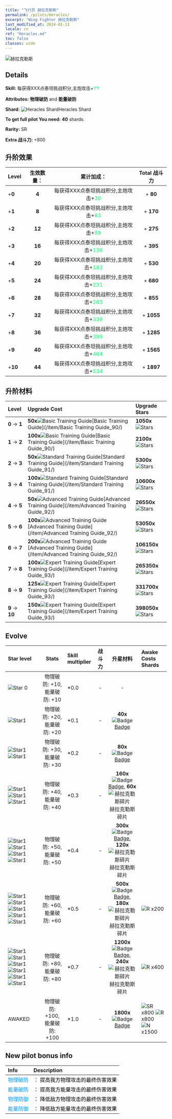 ```yaml
---
title: "飞行员 赫拉克勒斯"
permalink: /pilots/Heracles/
excerpt: "Wing Fighter 赫拉克勒斯"
last_modified_at: 2024-01-13
locale: cn
ref: "Heracles.md"
toc: false
classes: wide
---
```



 ![赫拉克勒斯](/images/pilots/aviator_piece_5013.png)

## Details

 **Skill:** 每获得XXX点泰坦挑战积分,主炮攻击+<span style="color: #03ff6b">YY</span><br/><span style="color: #000000;"></span> 

 **Attributes:** **物理破防** and **能量破防**

 **Shard:** ![Heracles Shard](/images/pilots/Heracles_Shard_p.png)Heracles Shard 

 **To get full pilot You need:** **40** shards 

 **Rarity:** SR 

 **Extra 战斗力:** +800 



## 升阶效果

  |  Level | 生效数量： |     累计加成：    | Total 战斗力 |
  |:----|:-----:|:-------------------:|:-------:|
  | +**0**  | **4**  | 每获得XXX点泰坦挑战积分,主炮攻击+<span style="color: #03ff6b">30</span><br/><span style="color: #000000;"></span>  | + **80** |
  | +**1**  | **8**  | 每获得XXX点泰坦挑战积分,主炮攻击+<span style="color: #03ff6b">63</span><br/><span style="color: #000000;"></span>  | + **170** |
  | +**2**  | **12**  | 每获得XXX点泰坦挑战积分,主炮攻击+<span style="color: #03ff6b">99</span><br/><span style="color: #000000;"></span>  | + **275** |
  | +**3**  | **16**  | 每获得XXX点泰坦挑战积分,主炮攻击+<span style="color: #03ff6b">139</span><br/><span style="color: #000000;"></span>  | + **395** |
  | +**4**  | **20**  | 每获得XXX点泰坦挑战积分,主炮攻击+<span style="color: #03ff6b">183</span><br/><span style="color: #000000;"></span>  | + **530** |
  | +**5**  | **24**  | 每获得XXX点泰坦挑战积分,主炮攻击+<span style="color: #03ff6b">231</span><br/><span style="color: #000000;"></span>  | + **680** |
  | +**6**  | **28**  | 每获得XXX点泰坦挑战积分,主炮攻击+<span style="color: #03ff6b">283</span><br/><span style="color: #000000;"></span>  | + **855** |
  | +**7**  | **32**  | 每获得XXX点泰坦挑战积分,主炮攻击+<span style="color: #03ff6b">339</span><br/><span style="color: #000000;"></span>  | + **1055** |
  | +**8**  | **36**  | 每获得XXX点泰坦挑战积分,主炮攻击+<span style="color: #03ff6b">399</span><br/><span style="color: #000000;"></span>  | + **1285** |
  | +**9**  | **40**  | 每获得XXX点泰坦挑战积分,主炮攻击+<span style="color: #03ff6b">464</span><br/><span style="color: #000000;"></span>  | + **1565** |
  | +**10**  | **44**  | 每获得XXX点泰坦挑战积分,主炮攻击+<span style="color: #03ff6b">534</span><br/><span style="color: #000000;"></span>  | + **1897** |




## 升阶材料

  |  Level |      Upgrade Cost   |  Upgrade Stars  |
  |:-------|:--------------------|:----------------|
  | **0** -> **1**  | **50x**![Basic Training Guide](/images/item/Basic_Training_Guide_p.png)[Basic Training Guide](/item/Basic Training Guide_90/) | **1050x**![Stars](/images/item/Stars_p.png) |
  | **1** -> **2**  | **100x**![Basic Training Guide](/images/item/Basic_Training_Guide_p.png)[Basic Training Guide](/item/Basic Training Guide_90/) | **2100x**![Stars](/images/item/Stars_p.png) |
  | **2** -> **3**  | **50x**![Standard Training Guide](/images/item/Standard_Training_Guide_p.png)[Standard Training Guide](/item/Standard Training Guide_91/) | **5300x**![Stars](/images/item/Stars_p.png) |
  | **3** -> **4**  | **100x**![Standard Training Guide](/images/item/Standard_Training_Guide_p.png)[Standard Training Guide](/item/Standard Training Guide_91/) | **10600x**![Stars](/images/item/Stars_p.png) |
  | **4** -> **5**  | **50x**![Advanced Training Guide](/images/item/Advanced_Training_Guide_p.png)[Advanced Training Guide](/item/Advanced Training Guide_92/) | **26550x**![Stars](/images/item/Stars_p.png) |
  | **5** -> **6**  | **100x**![Advanced Training Guide](/images/item/Advanced_Training_Guide_p.png)[Advanced Training Guide](/item/Advanced Training Guide_92/) | **53050x**![Stars](/images/item/Stars_p.png) |
  | **6** -> **7**  | **200x**![Advanced Training Guide](/images/item/Advanced_Training_Guide_p.png)[Advanced Training Guide](/item/Advanced Training Guide_92/) | **106150x**![Stars](/images/item/Stars_p.png) |
  | **7** -> **8**  | **100x**![Expert Training Guide](/images/item/Expert_Training_Guide_p.png)[Expert Training Guide](/item/Expert Training Guide_93/) | **265350x**![Stars](/images/item/Stars_p.png) |
  | **8** -> **9**  | **125x**![Expert Training Guide](/images/item/Expert_Training_Guide_p.png)[Expert Training Guide](/item/Expert Training Guide_93/) | **331700x**![Stars](/images/item/Stars_p.png) |
  | **9** -> **10**  | **150x**![Expert Training Guide](/images/item/Expert_Training_Guide_p.png)[Expert Training Guide](/item/Expert Training Guide_93/) | **398050x**![Stars](/images/item/Stars_p.png) |




## Evolve

  |  Star level | Stats | Skill multiplier | 战斗力 | 升星材料 | Awake Costs Shards |
  |:------------|:-----:|:-------------------|:----------------:|:--------------------:|:-------------|
  | ![Star 0](/images/s0.png)  | 物理破防: +10, 能量破防: +10  | *0.0  | -  | -  |  |
  | ![Star1](/images/s1.png)  | 物理破防: +20, 能量破防: +20  | *0.1  | -  | **40x**![Badge](/images/item/Badge_p.png)[Badge](/item/Badge_94/)  |  |
  | ![Star1](/images/s1.png)![Star1](/images/s1.png)  | 物理破防: +30, 能量破防: +30  | *0.2  | -  | **80x**![Badge](/images/item/Badge_p.png)[Badge](/item/Badge_94/)  |  |
  | ![Star1](/images/s1.png)![Star1](/images/s1.png)![Star1](/images/s1.png)  | 物理破防: +40, 能量破防: +40  | *0.3  | -  | **160x**![Badge](/images/item/Badge_p.png)[Badge](/item/Badge_94/), **60x**![赫拉克勒斯碎片](/images/pilots/赫拉克勒斯碎片_p.png)赫拉克勒斯碎片  |  |
  | ![Star1](/images/s1.png)![Star1](/images/s1.png)![Star1](/images/s1.png)![Star1](/images/s1.png)  | 物理破防: +50, 能量破防: +50  | *0.4  | -  | **300x**![Badge](/images/item/Badge_p.png)[Badge](/item/Badge_94/), **120x**![赫拉克勒斯碎片](/images/pilots/赫拉克勒斯碎片_p.png)赫拉克勒斯碎片  |  |
  | ![Star1](/images/s1.png)![Star1](/images/s1.png)![Star1](/images/s1.png)![Star1](/images/s1.png)![Star1](/images/s1.png)  | 物理破防: +60, 能量破防: +60  | *0.5  | -  | **500x**![Badge](/images/item/Badge_p.png)[Badge](/item/Badge_94/), **180x**![赫拉克勒斯碎片](/images/pilots/赫拉克勒斯碎片_p.png)赫拉克勒斯碎片  |  ![R](/images/pilots/R_p.png) x200 |
  | ![Star1](/images/s1.png)![Star1](/images/s1.png)![Star1](/images/s1.png)![Star1](/images/s1.png)![Star1](/images/s1.png)![Star1](/images/s1.png)  | 物理破防: +80, 能量破防: +80  | *0.7  | -  | **1200x**![Badge](/images/item/Badge_p.png)[Badge](/item/Badge_94/), **240x**![赫拉克勒斯碎片](/images/pilots/赫拉克勒斯碎片_p.png)赫拉克勒斯碎片  |  ![R](/images/pilots/R_p.png) x400 |
  | AWAKED  | 物理破防: +100, 能量破防: +100  | *1.0  | -  | **1800x**![Badge](/images/item/Badge_p.png)[Badge](/item/Badge_94/)  |  ![SR](/images/pilots/SR_p.png) x800 ![R](/images/pilots/R_p.png) x800 ![N](/images/pilots/N_p.png) x1500 |



## New pilot bonus info

  |  Info |  Description |
  |:------|:-------------|
  | <span style="color: #0099f2">物理破防</span> | <span style="color: #000000;">： 提高我方物理攻击的最终伤害效果</span> |
  | <span style="color: #0099f2">能量破防</span> | <span style="color: #000000;">： 提高我方能量攻击的最终伤害效果</span> |
  | <span style="color: #0099f2">物理防御</span> | <span style="color: #000000;">： 降低敌方物理攻击的最终伤害效果</span> |
  | <span style="color: #0099f2">能量防御</span> | <span style="color: #000000;">： 降低敌方能量攻击的最终伤害效果</span> |


